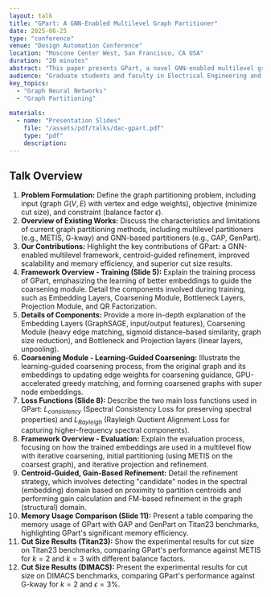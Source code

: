 ```yaml
---
layout: talk
title: "GPart: A GNN-Enabled Multilevel Graph Partitioner"
date: 2025-06-25
type: "conference"
venue: "Design Automation Conference"
location: "Moscone Center West, San Francisco, CA USA"
duration: "20 minutes"
abstract: "This paper presents GPart, a novel GNN-enabled multilevel graph partitioner designed to overcome the limitations of existing methods, particularly concerning scalability and memory efficiency while maintaining high cut quality. Traditional multilevel partitioners are fast but can compromise cut quality, while existing GNN-based methods offer good accuracy but suffer from poor scalability and high memory demands."
audience: "Graduate students and faculty in Electrical Engineering and Computer Science"
key_topics:
  - "Graph Neural Networks"
  - "Graph Partitioning"
 
materials:
  - name: "Presentation Slides"
    file: "/assets/pdf/talks/dac-gpart.pdf"
    type: "pdf"
    description: 
---
```


## Talk Overview

1. **Problem Formulation:** Define the graph partitioning problem, including input (graph $G(V,E)$ with vertex and edge weights), objective (minimize cut size), and constraint (balance factor $\epsilon$).
2. **Overview of Existing Works:** Discuss the characteristics and limitations of current graph partitioning methods, including multilevel partitioners (e.g., METIS, G-kway) and GNN-based partitioners (e.g., GAP, GenPart).
3. **Our Contributions:** Highlight the key contributions of GPart: a GNN-enabled multilevel framework, centroid-guided refinement, improved scalability and memory efficiency, and superior cut size results.
4.  **Framework Overview - Training (Slide 5):** Explain the training process of GPart, emphasizing the learning of better embeddings to guide the coarsening module. Detail the components involved during training, such as Embedding Layers, Coarsening Module, Bottleneck Layers, Projection Module, and QR Factorization.
5.  **Details of Components:** Provide a more in-depth explanation of the Embedding Layers (GraphSAGE, input/output features), Coarsening Module (heavy edge matching, sigmoid distance-based similarity, graph size reduction), and Bottleneck and Projection layers (linear layers, unpooling).
6.  **Coarsening Module - Learning-Guided Coarsening:** Illustrate the learning-guided coarsening process, from the original graph and its embeddings to updating edge weights for coarsening guidance, GPU-accelerated greedy matching, and forming coarsened graphs with super node embeddings.
7.  **Loss Functions (Slide 8):** Describe the two main loss functions used in GPart: $L_{consistency}$ (Spectral Consistency Loss for preserving spectral properties) and $L_{Rayleigh}$ (Rayleigh Quotient Alignment Loss for capturing higher-frequency spectral components).
8.  **Framework Overview - Evaluation:** Explain the evaluation process, focusing on how the trained embeddings are used in a multilevel flow with iterative coarsening, initial partitioning (using METIS on the coarsest graph), and iterative projection and refinement.
9.  **Centroid-Guided, Gain-Based Refinement:** Detail the refinement strategy, which involves detecting "candidate" nodes in the spectral (embedding) domain based on proximity to partition centroids and performing gain calculation and FM-based refinement in the graph (structural) domain.
10. **Memory Usage Comparison (Slide 11):** Present a table comparing the memory usage of GPart with GAP and GenPart on Titan23 benchmarks, highlighting GPart's significant memory efficiency.
11. **Cut Size Results (Titan23):** Show the experimental results for cut size on Titan23 benchmarks, comparing GPart's performance against METIS for $k=2$ and $k=3$ with different balance factors.
12. **Cut Size Results (DIMACS):** Present the experimental results for cut size on DIMACS benchmarks, comparing GPart's performance against G-kway for $k=2$ and $\epsilon=3\%$.
